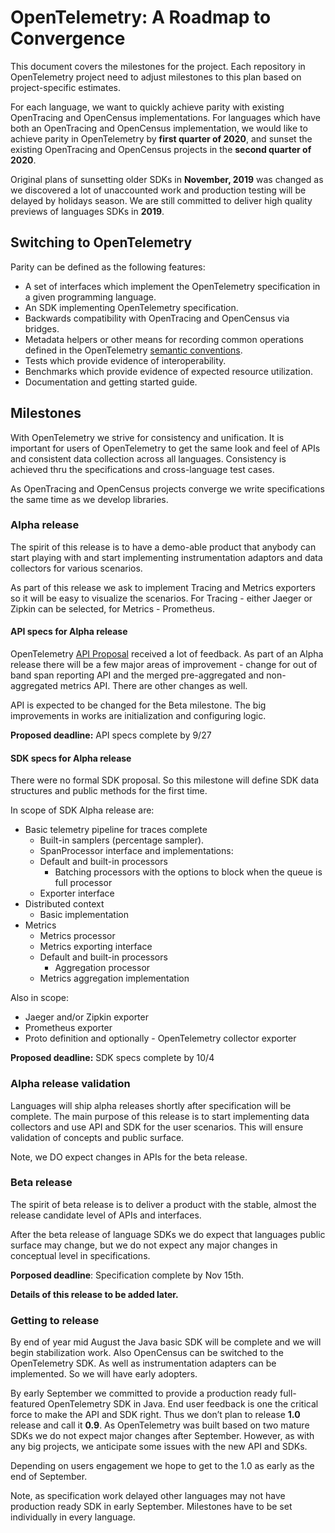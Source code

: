 # OpenTelemetry: A Roadmap to Convergence

This document covers the milestones for the project. Each repository in
OpenTelemetry project need to adjust milestones to this plan based on
project-specific estimates.

For each language, we want to quickly achieve parity with existing OpenTracing
and OpenCensus implementations. For languages which have both an OpenTracing and
OpenCensus implementation, we would like to achieve parity in OpenTelemetry by
**first quarter of 2020**, and sunset the existing OpenTracing and OpenCensus
projects in the **second quarter of 2020**.

Original plans of sunsetting older SDKs in **November, 2019** was changed as we
discovered a lot of unaccounted work and production testing will be delayed by
holidays season. We are still committed to deliver high quality previews of
languages SDKs in **2019**.

## Switching to OpenTelemetry

Parity can be defined as the following features:

- A set of interfaces which implement the OpenTelemetry specification in a given
  programming language.
- An SDK implementing OpenTelemetry specification.
- Backwards compatibility with OpenTracing and OpenCensus via bridges.
- Metadata helpers or other means for recording common operations defined in the
  OpenTelemetry [semantic conventions](specification/data-semantic-conventions.md).
- Tests which provide evidence of interoperability.
- Benchmarks which provide evidence of expected resource utilization.
- Documentation and getting started guide.

## Milestones

With OpenTelemetry we strive for consistency and unification. It is important
for users of OpenTelemetry to get the same look and feel of APIs and consistent
data collection across all languages. Consistency is achieved thru the
specifications and cross-language test cases.

As OpenTracing and OpenCensus projects converge we write specifications the same
time as we develop libraries.

### Alpha release

The spirit of this release is to have a demo-able product that anybody can start
playing with and start implementing instrumentation adaptors and data collectors
for various scenarios.

As part of this release we ask to implement Tracing and Metrics exporters so it
will be easy to visualize the scenarios. For Tracing - either Jaeger or Zipkin
can be selected, for Metrics - Prometheus.

#### API specs for Alpha release

OpenTelemetry [API
Proposal](https://github.com/open-telemetry/opentelemetry-specification/milestone/1)
received a lot of feedback. As part of an Alpha release there will be a few
major areas of improvement - change for out of band span reporting API and
the merged pre-aggregated and non-aggregated metrics API. There are other
changes as well.

API is expected to be changed for the Beta milestone. The big improvements in
works are initialization and configuring logic.

**Proposed deadline:** API specs complete by 9/27

#### SDK specs for Alpha release

There were no formal SDK proposal. So this milestone will define SDK data
structures and public methods for the first time.

In scope of SDK Alpha release are:

- Basic telemetry pipeline for traces complete
  - Built-in samplers (percentage sampler).
  - SpanProcessor interface and implementations:
  - Default and built-in processors
    - Batching processors with the options to block when the queue is full
      processor
  - Exporter interface
- Distributed context
  - Basic implementation
- Metrics
  - Metrics processor
  - Metrics exporting interface
  - Default and built-in processors
    - Aggregation processor
  - Metrics aggregation implementation

Also in scope:

- Jaeger and/or Zipkin exporter
- Prometheus exporter
- Proto definition and optionally - OpenTelemetry collector exporter

**Proposed deadline:** SDK specs complete by 10/4

### Alpha release validation

Languages will ship alpha releases shortly after specification will be complete.
The main purpose of this release is to start implementing data collectors and
use API and SDK for the user scenarios. This will ensure validation of concepts
and public surface.

Note, we DO expect changes in APIs for the beta release.

### Beta release

The spirit of beta release is to deliver a product with the stable, almost the
release candidate level of APIs and interfaces.

After the beta release of language SDKs we do expect that languages public
surface may change, but we do not expect any major changes in conceptual level
in specifications.

**Porposed deadline**: Specification complete by Nov 15th.

**Details of this release to be added later.**

### Getting to release

By end of year mid August the Java basic SDK will be complete and we will begin
stabilization work. Also OpenCensus can be switched to the OpenTelemetry SDK. As
well as instrumentation adapters can be implemented. So we will have early
adopters.

By early September we committed to provide a production ready full-featured
OpenTelemetry SDK in Java. End user feedback is one the critical force to make
the API and SDK right. Thus we don’t plan to release **1.0** release and call it
**0.9**. As OpenTelemetry was built based on two mature SDKs we do not expect
major changes after September. However, as with any big projects, we anticipate
some issues with the new API and SDKs.

Depending on users engagement we hope to get to the 1.0 as early as the end of
September.

Note, as specification work delayed other languages may not have production
ready SDK in early September. Milestones have to be set individually in every
language.
